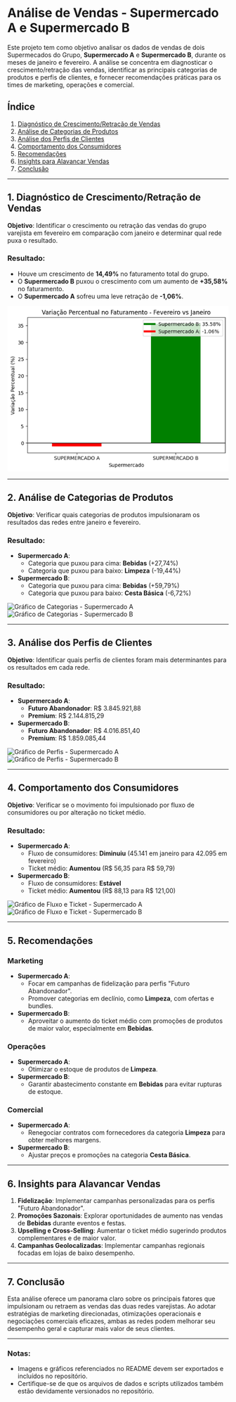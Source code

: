 # Análise de Vendas - Supermercado A e Supermercado B

Este projeto tem como objetivo analisar os dados de vendas de dois Supermecados do Grupo, **Supermercado A** e **Supermercado B**, durante os meses de janeiro e fevereiro. 
A análise se concentra em diagnosticar o crescimento/retração das vendas, identificar as principais categorias de produtos e perfis de clientes, e fornecer recomendações práticas para os times de marketing, operações e comercial.

## Índice
1. [Diagnóstico de Crescimento/Retração de Vendas](#1-diagnóstico-de-crescimento-retração-de-vendas)
2. [Análise de Categorias de Produtos](#2-análise-de-categorias-de-produtos)
3. [Análise dos Perfis de Clientes](#3-análise-dos-perfis-de-clientes)
4. [Comportamento dos Consumidores](#4-comportamento-dos-consumidores)
5. [Recomendações](#5-recomendações)
6. [Insights para Alavancar Vendas](#6-insights-para-alavancar-vendas)
7. [Conclusão](#7-conclusão)

---

## 1. Diagnóstico de Crescimento/Retração de Vendas

**Objetivo**: Identificar o crescimento ou retração das vendas do grupo varejista em fevereiro em comparação com janeiro e determinar qual rede puxa o resultado.

### Resultado:
- Houve um crescimento de **14,49%** no faturamento total do grupo.
- O **Supermercado B** puxou o crescimento com um aumento de **+35,58%** no faturamento.
- O **Supermercado A** sofreu uma leve retração de **-1,06%**.

![Gráfico de Crescimento por Rede](crescimento_vendas.png)

---

## 2. Análise de Categorias de Produtos

**Objetivo**: Verificar quais categorias de produtos impulsionaram os resultados das redes entre janeiro e fevereiro.

### Resultado:
- **Supermercado A**:
  - Categoria que puxou para cima: **Bebidas** (+27,74%)
  - Categoria que puxou para baixo: **Limpeza** (-19,44%)
- **Supermercado B**:
  - Categoria que puxou para cima: **Bebidas** (+59,79%)
  - Categoria que puxou para baixo: **Cesta Básica** (-6,72%)

![Gráfico de Categorias - Supermercado A](categorias_supermercado_a.png)
![Gráfico de Categorias - Supermercado B](categorias_supermercado_b.png)

---

## 3. Análise dos Perfis de Clientes

**Objetivo**: Identificar quais perfis de clientes foram mais determinantes para os resultados em cada rede.

### Resultado:
- **Supermercado A**:
  - **Futuro Abandonador**: R$ 3.845.921,88
  - **Premium**: R$ 2.144.815,29
- **Supermercado B**:
  - **Futuro Abandonador**: R$ 4.016.851,40
  - **Premium**: R$ 1.859.085,44

![Gráfico de Perfis - Supermercado A](perfis_supermercado_a.png)
![Gráfico de Perfis - Supermercado B](perfis_supermercado_b.png)

---

## 4. Comportamento dos Consumidores

**Objetivo**: Verificar se o movimento foi impulsionado por fluxo de consumidores ou por alteração no ticket médio.

### Resultado:
- **Supermercado A**:
  - Fluxo de consumidores: **Diminuiu** (45.141 em janeiro para 42.095 em fevereiro)
  - Ticket médio: **Aumentou** (R$ 56,35 para R$ 59,79)
- **Supermercado B**:
  - Fluxo de consumidores: **Estável**
  - Ticket médio: **Aumentou** (R$ 88,13 para R$ 121,00)

![Gráfico de Fluxo e Ticket - Supermercado A](fluxo_ticket_a.png)
![Gráfico de Fluxo e Ticket - Supermercado B](fluxo_ticket_b.png)

---

## 5. Recomendações

### **Marketing**
- **Supermercado A**:
  - Focar em campanhas de fidelização para perfis "Futuro Abandonador".
  - Promover categorias em declínio, como **Limpeza**, com ofertas e bundles.
- **Supermercado B**:
  - Aproveitar o aumento do ticket médio com promoções de produtos de maior valor, especialmente em **Bebidas**.

### **Operações**
- **Supermercado A**:
  - Otimizar o estoque de produtos de **Limpeza**.
- **Supermercado B**:
  - Garantir abastecimento constante em **Bebidas** para evitar rupturas de estoque.

### **Comercial**
- **Supermercado A**:
  - Renegociar contratos com fornecedores da categoria **Limpeza** para obter melhores margens.
- **Supermercado B**:
  - Ajustar preços e promoções na categoria **Cesta Básica**.

---

## 6. Insights para Alavancar Vendas

1. **Fidelização**: Implementar campanhas personalizadas para os perfis "Futuro Abandonador".
2. **Promoções Sazonais**: Explorar oportunidades de aumento nas vendas de **Bebidas** durante eventos e festas.
3. **Upselling e Cross-Selling**: Aumentar o ticket médio sugerindo produtos complementares e de maior valor.
4. **Campanhas Geolocalizadas**: Implementar campanhas regionais focadas em lojas de baixo desempenho.

---

## 7. Conclusão

Esta análise oferece um panorama claro sobre os principais fatores que impulsionam ou retraem as vendas das duas redes varejistas. Ao adotar estratégias de marketing direcionadas, otimizações operacionais e negociações comerciais eficazes, ambas as redes podem melhorar seu desempenho geral e capturar mais valor de seus clientes.

---

### Notas:
- Imagens e gráficos referenciados no README devem ser exportados e incluídos no repositório.
- Certifique-se de que os arquivos de dados e scripts utilizados também estão devidamente versionados no repositório.
